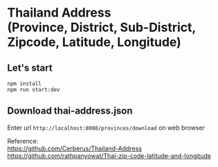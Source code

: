 # Thailand Address<br/>(Province, District, Sub-District, Zipcode, Latitude, Longitude)

## Let's start
`npm install`<br/>
`npm run start:dev`<br/>

## Download thai-address.json
Enter url `http://localhost:8080/provinces/download` on web browser

Reference:<br/>
https://github.com/Cerberus/Thailand-Address<br/>
https://github.com/rathpanyowat/Thai-zip-code-latitude-and-longitude
